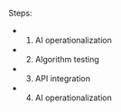 Steps:
- 1. AI operationalization
- 2. Algorithm testing
- 3. API integration
- 4. AI operationalization
